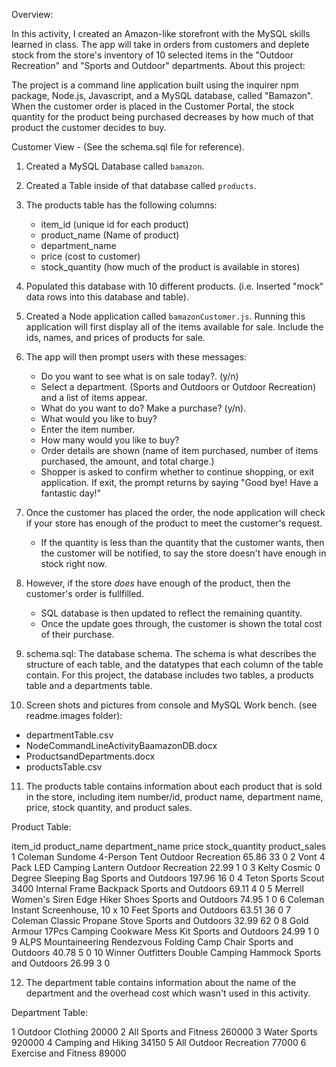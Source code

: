 Overview:

In this activity, I created an Amazon-like storefront with the MySQL skills learned in class. The app will take in orders from customers and deplete stock from the store's inventory of 10 selected items in the "Outdoor Recreation" and "Sports and Outdoor" departments. 
About this project:

The project is a command line application built using the inquirer npm package, Node.js, Javascript, and a MySQL database, called "Bamazon". When the customer order is placed in the Customer Portal, the stock quantity for the product being purchased decreases by how much of that product the customer decides to buy.

Customer View - (See the schema.sql file for reference).

1. Created a MySQL Database called `bamazon`.

2. Created a Table inside of that database called `products`.

3. The products table has the following columns:

   * item_id (unique id for each product)
   * product_name (Name of product)
   * department_name
   * price (cost to customer)
   * stock_quantity (how much of the product is available in stores)


4. Populated this database with 10 different products. (i.e. Inserted "mock" data rows into this database and table).

5. Created a Node application called `bamazonCustomer.js`. Running this application will first display all of the items available for sale. Include the ids, names, and prices of products for sale.

6. The app will then prompt users with these messages:

   * Do you want to see what is on sale today?. (y/n)
   * Select a department. (Sports and Outdoors or Outdoor Recreation) and a list of items appear.
   * What do you want to do? Make a purchase? (y/n).
   * What would you like to buy?
   * Enter the item number.
   * How many would you like to buy?
   * Order details are shown (name of item purchased, number of items purchased, the amount, and total charge.)
   * Shopper is asked to confirm whether to continue shopping, or exit application.  If exit,
   the prompt returns by saying "Good bye! Have a fantastic day!"


7. Once the customer has placed the order, the node application will check if your store has enough of the product to meet the customer's request.

   * If the quantity is less than the quantity that the customer wants, then the customer
will be notified, to say the store doesn't have enough in stock right now. 

8. However, if the store _does_ have enough of the product, then the customer's order is fullfilled.
   * SQL database is then updated to reflect the remaining quantity.
   * Once the update goes through, the customer is shown the total cost of their purchase.

9. schema.sql: The database schema. The schema is what describes the structure of each table, and the datatypes that each column of the table contain. For this project, the database includes two tables, a products table and a departments table.

10. Screen shots and pictures from console and MySQL Work bench. (see readme.images folder): 
 
* departmentTable.csv
* NodeCommandLineActivityBaamazonDB.docx
* ProductsandDepartments.docx
* productsTable.csv

11. The products table contains information about each product that is sold in the store, including item number/id, product name, department name, price, stock quantity, and product sales.

Product Table:

item_id	product_name	department_name	price	stock_quantity	product_sales
1	Coleman Sundome 4-Person Tent	Outdoor Recreation	65.86	33	0
2	Vont 4 Pack LED Camping Lantern	Outdoor Recreation	22.99	1	0
3	Kelty Cosmic 0 Degree Sleeping Bag	Sports and Outdoors	197.96	16	0
4	Teton Sports Scout 3400 Internal Frame Backpack	Sports and Outdoors	69.11	4	0
5	Merrell Women's Siren Edge Hiker Shoes	Sports and Outdoors	74.95	1	0
6	Coleman Instant Screenhouse, 10 x 10 Feet	Sports and Outdoors	63.51	36	0
7	Coleman Classic Propane Stove	Sports and Outdoors	32.99	62	0
8	Gold Armour 17Pcs Camping Cookware Mess Kit	Sports and Outdoors	24.99	1	0
9	ALPS Mountaineering Rendezvous Folding Camp Chair	Sports and Outdoors	40.78	5	0
10	Winner Outfitters Double Camping Hammock	Sports and Outdoors	26.99	3	0

12. The department table contains information about the name of the department and the overhead cost which wasn't used in this activity.

Department Table:

1	Outdoor Clothing	20000
2	All Sports and Fitness	260000
3	Water Sports	920000
4	Camping and Hiking	34150
5	All Outdoor Recreation	77000
6	Exercise and Fitness	89000
		















		